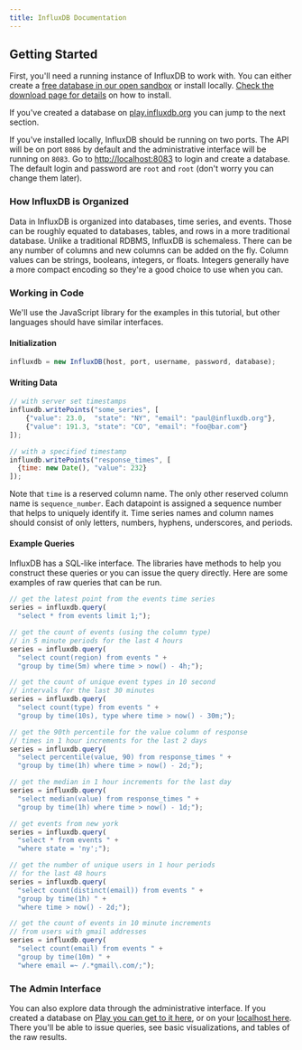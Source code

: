 ```yaml
---
title: InfluxDB Documentation
---
```


## Getting Started

First, you'll need a running instance of InfluxDB to work with. You can either create a [free database in our open sandbox](http://play.influxdb.org) or install locally. [Check the download page for details](/download) on how to install.

If you've created a database on [play.influxdb.org](http://play.influxdb.org) you can jump to the next section.

If you've installed locally, InfluxDB should be running on two ports. The API will be on port `8086` by default and the administrative interface will be running on `8083`. Go to [http://localhost:8083](http://localhost:8083) to login and create a database. The default login and password are `root` and `root` (don't worry you can change them later).

### How InfluxDB is Organized

Data in InfluxDB is organized into databases, time series, and events. Those can be roughly equated to databases, tables, and rows in a more traditional database. Unlike a traditional RDBMS, InfluxDB is schemaless. There can be any number of columns and new columns can be added on the fly. Column values can be strings, booleans, integers, or floats. Integers generally have a more compact encoding so they're a good choice to use when you can.

### Working in Code

We'll use the JavaScript library for the examples in this tutorial, but other languages should have similar interfaces.

#### Initialization

```javascript
influxdb = new InfluxDB(host, port, username, password, database);
```

#### Writing Data

```javascript
// with server set timestamps
influxdb.writePoints("some_series", [
    {"value": 23.0,  "state": "NY", "email": "paul@influxdb.org"},
    {"value": 191.3, "state": "CO", "email": "foo@bar.com"}
]);

// with a specified timestamp
influxdb.writePoints("response_times", [
  {time: new Date(), "value": 232}
]);
```

Note that `time` is a reserved column name. The only other reserved column name is `sequence_number`. Each datapoint is assigned a sequence number that helps to uniquely identify it. Time series names and column names should consist of only letters, numbers, hyphens, underscores, and periods.

#### Example Queries

InfluxDB has a SQL-like interface. The libraries have methods to help you construct these queries or you can issue the query directly. Here are some examples of raw queries that can be run.

```javascript
// get the latest point from the events time series
series = influxdb.query(
  "select * from events limit 1;");

// get the count of events (using the column type)
// in 5 minute periods for the last 4 hours
series = influxdb.query(
  "select count(region) from events " +
  "group by time(5m) where time > now() - 4h;");

// get the count of unique event types in 10 second
// intervals for the last 30 minutes
series = influxdb.query(
  "select count(type) from events " +
  "group by time(10s), type where time > now() - 30m;");

// get the 90th percentile for the value column of response
// times in 1 hour increments for the last 2 days
series = influxdb.query(
  "select percentile(value, 90) from response_times " +
  "group by time(1h) where time > now() - 2d;");

// get the median in 1 hour increments for the last day
series = influxdb.query(
  "select median(value) from response_times " +
  "group by time(1h) where time > now() - 1d;");

// get events from new york
series = influxdb.query(
  "select * from events " +
  "where state = 'ny';");

// get the number of unique users in 1 hour periods
// for the last 48 hours
series = influxdb.query(
  "select count(distinct(email)) from events " +
  "group by time(1h) " +
  "where time > now() - 2d;");

// get the count of events in 10 minute increments
// from users with gmail addresses
series = influxdb.query(
  "select count(email) from events " +
  "group by time(10m) " +
  "where email =~ /.*gmail\.com/;");
```

### The Admin Interface

You can also explore data through the administrative interface. If you created a database on [Play you can get to it here](http://sandbox.influxdb.org:9062), or on your [localhost here](http://localhost:8083). There you'll be able to issue queries, see basic visualizations, and tables of the raw results.